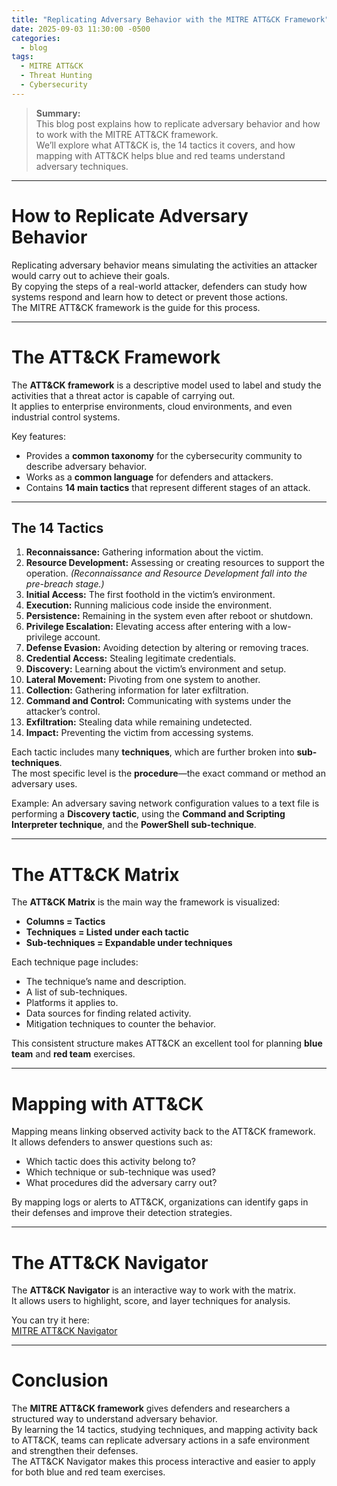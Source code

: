 ```yaml
---
title: "Replicating Adversary Behavior with the MITRE ATT&CK Framework"
date: 2025-09-03 11:30:00 -0500
categories:
  - blog
tags:
  - MITRE ATT&CK
  - Threat Hunting
  - Cybersecurity
---
```


> **Summary:**  
> This blog post explains how to replicate adversary behavior and how to work with the MITRE ATT&CK framework.  
> We’ll explore what ATT&CK is, the 14 tactics it covers, and how mapping with ATT&CK helps blue and red teams understand adversary techniques.

---

# How to Replicate Adversary Behavior

Replicating adversary behavior means simulating the activities an attacker would carry out to achieve their goals.  
By copying the steps of a real-world attacker, defenders can study how systems respond and learn how to detect or prevent those actions.  
The MITRE ATT&CK framework is the guide for this process.

---

# The ATT&CK Framework

The **ATT&CK framework** is a descriptive model used to label and study the activities that a threat actor is capable of carrying out.  
It applies to enterprise environments, cloud environments, and even industrial control systems.  

Key features:
- Provides a **common taxonomy** for the cybersecurity community to describe adversary behavior.  
- Works as a **common language** for defenders and attackers.  
- Contains **14 main tactics** that represent different stages of an attack.  

---

## The 14 Tactics

1. **Reconnaissance:** Gathering information about the victim.  
2. **Resource Development:** Assessing or creating resources to support the operation. *(Reconnaissance and Resource Development fall into the pre-breach stage.)*  
3. **Initial Access:** The first foothold in the victim’s environment.  
4. **Execution:** Running malicious code inside the environment.  
5. **Persistence:** Remaining in the system even after reboot or shutdown.  
6. **Privilege Escalation:** Elevating access after entering with a low-privilege account.  
7. **Defense Evasion:** Avoiding detection by altering or removing traces.  
8. **Credential Access:** Stealing legitimate credentials.  
9. **Discovery:** Learning about the victim’s environment and setup.  
10. **Lateral Movement:** Pivoting from one system to another.  
11. **Collection:** Gathering information for later exfiltration.  
12. **Command and Control:** Communicating with systems under the attacker’s control.  
13. **Exfiltration:** Stealing data while remaining undetected.  
14. **Impact:** Preventing the victim from accessing systems.  

Each tactic includes many **techniques**, which are further broken into **sub-techniques**.  
The most specific level is the **procedure**—the exact command or method an adversary uses.  

Example: An adversary saving network configuration values to a text file is performing a **Discovery tactic**, using the **Command and Scripting Interpreter technique**, and the **PowerShell sub-technique**.

---

# The ATT&CK Matrix

The **ATT&CK Matrix** is the main way the framework is visualized:  
- **Columns = Tactics**  
- **Techniques = Listed under each tactic**  
- **Sub-techniques = Expandable under techniques**  

Each technique page includes:
- The technique’s name and description.  
- A list of sub-techniques.  
- Platforms it applies to.  
- Data sources for finding related activity.  
- Mitigation techniques to counter the behavior.  

This consistent structure makes ATT&CK an excellent tool for planning **blue team** and **red team** exercises.

---

# Mapping with ATT&CK

Mapping means linking observed activity back to the ATT&CK framework.  
It allows defenders to answer questions such as:
- Which tactic does this activity belong to?  
- Which technique or sub-technique was used?  
- What procedures did the adversary carry out?  

By mapping logs or alerts to ATT&CK, organizations can identify gaps in their defenses and improve their detection strategies.

---

# The ATT&CK Navigator

The **ATT&CK Navigator** is an interactive way to work with the matrix.  
It allows users to highlight, score, and layer techniques for analysis.

You can try it here:  
 [MITRE ATT&CK Navigator](https://mitre-attack.github.io/attacknavigator/enterprise/)

---

# Conclusion

The **MITRE ATT&CK framework** gives defenders and researchers a structured way to understand adversary behavior.  
By learning the 14 tactics, studying techniques, and mapping activity back to ATT&CK, teams can replicate adversary actions in a safe environment and strengthen their defenses.  
The ATT&CK Navigator makes this process interactive and easier to apply for both blue and red team exercises.

